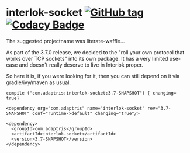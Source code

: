 # interlok-socket [![GitHub tag](https://img.shields.io/github/tag/adaptris/interlok-socket.svg)](https://github.com/adaptris/interlok-socket/tags) [![Codacy Badge](https://api.codacy.com/project/badge/Grade/0488ef500fc240a3bd5a8842948fb993)](https://www.codacy.com/app/adaptris/interlok-socket?utm_source=github.com&amp;utm_medium=referral&amp;utm_content=adaptris/interlok-socket&amp;utm_campaign=Badge_Grade)
The suggested projectname was literate-waffle...

As part of the 3.7.0 release, we decided to the "roll your own protocol that works over TCP sockets" into its own package. It has a very limited use-case and doesn't really deserve to live in Interlok proper.

So here it is, if you were looking for it, then you can still depend on it via gradle/ivy/maven as usual.

```
compile ("com.adaptris:interlok-socket:3.7-SNAPSHOT") { changing= true}
```

```
<dependency org="com.adaptris" name="interlok-socket" rev="3.7-SNAPSHOT" conf="runtime->default" changing="true"/>
```

```
<dependency>
  <groupId>com.adaptris</groupId>
  <artifactId>interlok-socket</artifactId>
  <version>3.7-SNAPSHOT</version>
</dependency>
```
